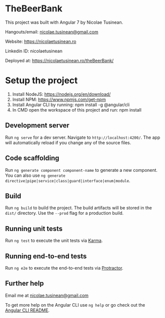 # TheBeerBank

This project was built with Angular 7 by Nicolae Tusinean.

Hangouts/email: nicolae.tusinean@gmail.com

Website: https://nicolaetusinean.ro

Linkedin ID: nicolaetusinean 

Deployed at: https://nicolaetusinean.ro/theBeerBank/

# Setup the project
1. Install NodeJS: https://nodejs.org/en/download/
2. Install NPM: https://www.npmjs.com/get-npm
3. Install Angular CLI by running: npm install -g @angular/cli 
4. In CMD open the workspace of this project and run: npm install

## Development server

Run `ng serve` for a dev server. Navigate to `http://localhost:4200/`. The app will automatically reload if you change any of the source files.

## Code scaffolding

Run `ng generate component component-name` to generate a new component. You can also use `ng generate directive|pipe|service|class|guard|interface|enum|module`.

## Build

Run `ng build` to build the project. The build artifacts will be stored in the `dist/` directory. Use the `--prod` flag for a production build.

## Running unit tests

Run `ng test` to execute the unit tests via [Karma](https://karma-runner.github.io).

## Running end-to-end tests

Run `ng e2e` to execute the end-to-end tests via [Protractor](http://www.protractortest.org/).

## Further help

Email me at nicolae.tusinean@gmail.com 

To get more help on the Angular CLI use `ng help` or go check out the [Angular CLI README](https://github.com/angular/angular-cli/blob/master/README.md).

